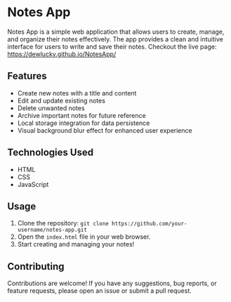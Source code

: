# Notes App

Notes App is a simple web application that allows users to create, manage, and organize their notes effectively. The app provides a clean and intuitive interface for users to write and save their notes.
Checkout the live page: https://dewlucky.github.io/NotesApp/

## Features

- Create new notes with a title and content
- Edit and update existing notes
- Delete unwanted notes
- Archive important notes for future reference
- Local storage integration for data persistence
- Visual background blur effect for enhanced user experience

## Technologies Used

- HTML
- CSS
- JavaScript

## Usage

1. Clone the repository: `git clone https://github.com/your-username/notes-app.git`
2. Open the `index.html` file in your web browser.
3. Start creating and managing your notes!

## Contributing

Contributions are welcome! If you have any suggestions, bug reports, or feature requests, please open an issue or submit a pull request.


